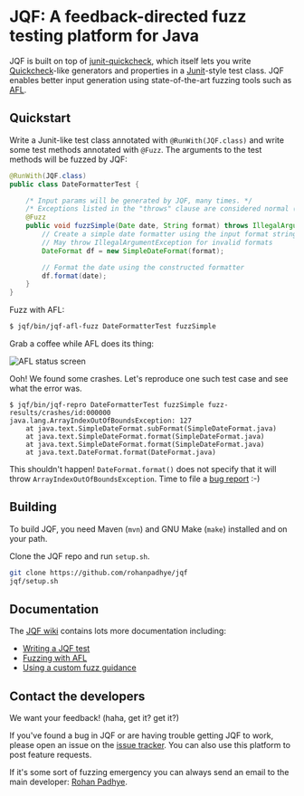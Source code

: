 # JQF: A feedback-directed fuzz testing platform for Java

JQF is built on top of [junit-quickcheck](https://github.com/pholser/junit-quickcheck), which itself lets you write [Quickcheck](http://www.cse.chalmers.se/~rjmh/QuickCheck/manual.html)-like generators and properties in a [Junit](http://junit.org)-style test class. JQF enables better input generation using state-of-the-art fuzzing tools such as [AFL](http://lcamtuf.coredump.cx/afl). 

## Quickstart

Write a Junit-like test class annotated with `@RunWith(JQF.class)` and write some test methods annotated with `@Fuzz`. The arguments to the test methods will be fuzzed by JQF:

```java
@RunWith(JQF.class)
public class DateFormatterTest {

    /* Input params will be generated by JQF, many times. */
    /* Exceptions listed in the "throws" clause are considered normal (tests will pass on throw) */
    @Fuzz
    public void fuzzSimple(Date date, String format) throws IllegalArgumentException {
        // Create a simple date formatter using the input format string
        // May throw IllegalArgumentException for invalid formats
        DateFormat df = new SimpleDateFormat(format);

        // Format the date using the constructed formatter
        df.format(date);
    }
}
```


Fuzz with AFL:
```bash
$ jqf/bin/jqf-afl-fuzz DateFormatterTest fuzzSimple
```

Grab a coffee while AFL does its thing:

![AFL status screen](https://rohanpadhye.github.io/jqf/images/AFL-DateFormatter.png)

Ooh! We found some crashes. Let's reproduce one such test case and see what the error was.

```
$ jqf/bin/jqf-repro DateFormatterTest fuzzSimple fuzz-results/crashes/id:000000
java.lang.ArrayIndexOutOfBoundsException: 127
	at java.text.SimpleDateFormat.subFormat(SimpleDateFormat.java)
	at java.text.SimpleDateFormat.format(SimpleDateFormat.java)
	at java.text.SimpleDateFormat.format(SimpleDateFormat.java)
	at java.text.DateFormat.format(DateFormat.java)
```

This shouldn't happen! `DateFormat.format()` does not specify that it will throw `ArrayIndexOutOfBoundsException`. Time to file a [bug report](https://bugs.openjdk.java.net/browse/JDK-8193444) :-)


## Building 

To build JQF, you need Maven (`mvn`) and GNU Make (`make`) installed and on your path. 

Clone the JQF repo and run `setup.sh`.

```bash
git clone https://github.com/rohanpadhye/jqf
jqf/setup.sh 
```

## Documentation

The [JQF wiki](https://github.com/rohanpadhye/jqf/wiki) contains lots more documentation including:
- [Writing a JQF test](https://github.com/rohanpadhye/jqf/wiki/Writing-a-JQF-test)
- [Fuzzing with AFL](https://github.com/rohanpadhye/jqf/wiki/Fuzzing-with-AFL)
- [Using a custom fuzz guidance](https://github.com/rohanpadhye/jqf/wiki/The-Guidance-interface)


## Contact the developers

We want your feedback! (haha, get it? get it?) 

If you've found a bug in JQF or are having trouble getting JQF to work, please open an issue on the [issue tracker](https://github.com/rohanpadhye/jqf/issues). You can also use this platform to post feature requests.

If it's some sort of fuzzing emergency you can always send an email to the main developer: [Rohan Padhye](https://people.eecs.berkeley.edu/~rohanpadhye).
